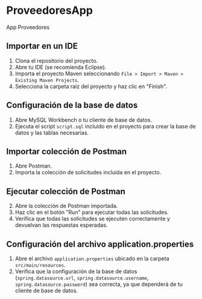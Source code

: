 # ProveedoresApp
App Proveedores
## Importar en un IDE
1. Clona el repositorio del proyecto.
2. Abre tu IDE (se recomienda Eclipse).
3. Importa el proyecto Maven seleccionando `File > Import > Maven > Existing Maven Projects`.
4. Selecciona la carpeta raíz del proyecto y haz clic en "Finish".

## Configuración de la base de datos
1. Abre MySQL Workbench o tu cliente de base de datos.
2. Ejecuta el script `script.sql` incluido en el proyecto para crear la base de datos y las tablas necesarias.

## Importar colección de Postman
1. Abre Postman.
2. Importa la colección de solicitudes incluida en el proyecto.

## Ejecutar colección de Postman
2. Abre la colección de Postman importada.
3. Haz clic en el botón "Run" para ejecutar todas las solicitudes.
4. Verifica que todas las solicitudes se ejecuten correctamente y devuelvan las respuestas esperadas.

## Configuración del archivo application.properties
1. Abre el archivo `application.properties` ubicado en la carpeta `src/main/resources`.
2. Verifica que la configuración de la base de datos (`spring.datasource.url`, `spring.datasource.username`, `spring.datasource.password`) sea correcta, ya que dependerá de tu cliente de base de datos.
